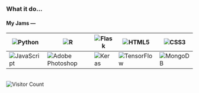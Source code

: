 ### What it do...

#### My Jams — 

|<img alt="Python" src="https://img.shields.io/badge/python%20-%2314354C.svg?&style=for-the-badge&logo=python&logoColor=white"/> |<img alt="R" src="https://img.shields.io/badge/r-%23276DC3.svg?&style=for-the-badge&logo=r&logoColor=white"/> |<img alt="Flask" src="https://img.shields.io/badge/flask%20-%23000.svg?&style=for-the-badge&logo=flask&logoColor=white"/> |<img alt="HTML5" src="https://img.shields.io/badge/html5%20-%23E34F26.svg?&style=for-the-badge&logo=html5&logoColor=white"/> |<img alt="CSS3" src="https://img.shields.io/badge/css3%20-%231572B6.svg?&style=for-the-badge&logo=css3&logoColor=white"/> |
|---|---|---|---|---|
|<img alt="JavaScript" src="https://img.shields.io/badge/javascript%20-%23323330.svg?&style=for-the-badge&logo=javascript&logoColor=%23F7DF1E"/> |<img alt="Adobe Photoshop" src="https://img.shields.io/badge/adobe%20photoshop%20-%2331A8FF.svg?&style=for-the-badge&logo=adobe%20photoshop&logoColor=white"/> |<img alt="Keras" src="https://img.shields.io/badge/Keras%20-%23D00000.svg?&style=for-the-badge&logo=Keras&logoColor=white"/> |<img alt="TensorFlow" src="https://img.shields.io/badge/TensorFlow%20-%23FF6F00.svg?&style=for-the-badge&logo=TensorFlow&logoColor=white" /> |<img alt="MongoDB" src ="https://img.shields.io/badge/MongoDB-%234ea94b.svg?&style=for-the-badge&logo=mongodb&logoColor=white"/><br>|


<br>![Visitor Count](https://profile-counter.glitch.me/{jsabastian}/count.svg)













<!--
**jsabastian/jsabastian** is a ✨ _special_ ✨ repository because its `README.md` (this file) appears on your GitHub profile.

Here are some ideas to get you started:

- 🔭 I’m currently working on ...
- 🌱 I’m currently learning ...
- 👯 I’m looking to collaborate on ...
- 🤔 I’m looking for help with ...
- 💬 Ask me about ...
- 📫 How to reach me: ...
- 😄 Pronouns: ...
- ⚡ Fun fact: ...
-->
